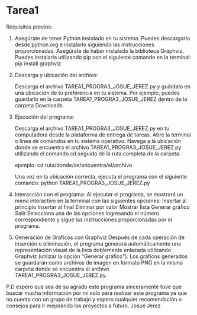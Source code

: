 # Tarea1
Requisitos previos:

1. Asegúrate de tener Python instalado en tu sistema.
   Puedes descargarlo desde python.org e instalarlo siguiendo las instrucciones proporcionadas.
   Asegúrate de haber instalado la biblioteca Graphviz. Puedes instalarla utilizando pip con el siguiente comando en la terminal:
   pip install graphviz

3. Descarga y ubicación del archivo:

   Descarga el archivo TAREA1_PROGRA3_JOSUE_JEREZ.py y guárdalo en una ubicación de tu preferencia en tu sistema. Por ejemplo, puedes guardarlo en la carpeta TAREA1_PROGRA3_JOSUE_JEREZ dentro de la carpeta           Downloads.

3. Ejecución del programa:

   Descarga el archivo TAREA1_PROGRA3_JOSUE_JEREZ.py en tu computadora desde la plataforma de entrega de tareas.
   Abre la terminal o línea de comandos en tu sistema operativo.
   Navega a la ubicación donde se encuentra el archivo TAREA1_PROGRA3_JOSUE_JEREZ.py utilizando el comando cd seguido de la ruta completa de la carpeta.

   ejemplo: cd ruta/donde/se/encuentra/el/archivo

   Una vez en la ubicación correcta, ejecuta el programa con el siguiente comando:
   python TAREA1_PROGRA3_JOSUE_JEREZ.py

4. Interacción con el programa:
   Al ejecutar el programa, se mostrará un menú interactivo en la terminal con las siguientes opciones:
     Insertar al principio
     Insertar al final
     Eliminar por valor
     Mostrar lista
     Generar gráfico
     Salir
  Selecciona una de las opciones ingresando el número correspondiente y sigue las instrucciones proporcionadas por el programa.
6. Generación de Gráficos con Graphviz
  Después de cada operación de inserción o eliminación, el programa generará automáticamente una representación visual de la lista doblemente enlazada utilizando Graphviz (utilizar la opción "Generar gráfico").
  Los gráficos generados se guardarán como archivos de imagen en formato PNG en la misma carpeta donde se encuentra el archivo TAREA1_PROGRA3_JOSUE_JEREZ.py.

P.D espero que sea de su agrado este programa sinceramente tuve que buscar mucha información por mi solo para realizar este programa ya que no cuento con un grupo de trabajo y espero cualquier recomendación o consejos para ir mejorando los proyectos a futuro. Josué Jerez

